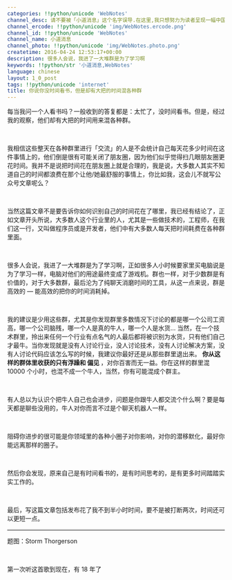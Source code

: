 ```yaml
---
categories: !!python/unicode 'WebNotes'
channel_desc: 请不要被「小道消息」这个名字误导.在这里,我只想努力为读者呈现一幅中国互联网的清明上河图.
channel_ercode: !!python/unicode 'img/WebNotes.ercode.png'
channel_id: !!python/unicode 'WebNotes'
channel_name: 小道消息
channel_photo: !!python/unicode 'img/WebNotes.photo.png'
createtime: 2016-04-24 12:53:17+00:00
description: 很多人会说，我进了一大堆群是为了学习啊
keywords: !!python/str '小道消息,WebNotes'
language: chinese
layout: 1_0_post
tags: !!python/unicode 'internet'
title: 你说你没时间看书，但是却有大把的时间混各种群
---
```

<div class="rich_media_content" id="js_content">
<p>
         每当我问一个人看书吗？一般收到的答复都是：太忙了，没时间看书。但是，经过我的观察，他们却有大把的时间用来混各种群。
        </p>
<p>
<br/>
</p>
<p>
         我相信这些整天在各种群里进行「交流」的人是不会统计自己每天花多少时间在这件事情上的，他们倒是很有可能关闭了朋友圈，因为他们似乎觉得扫几眼朋友圈更花时间。我并不是说把时间花在朋友圈上就是合理的，我是说，大多数人其实不知道自己的时间都浪费在那个让他/她最舒服的事情上，你比如我，这会儿不就写公众号文章呢么？
        </p>
<p>
<br/>
</p>
<p>
         当然这篇文章不是要告诉你如何识别自己的时间花在了哪里，我已经有结论了，正如文章开头所说，大多数人这个行业里的人，尤其是一些做技术的，工程师，在我们这一行，又叫做程序员或是开发者，他们中有大多数人每天把时间耗费在各种群里面。
        </p>
<p>
<br/>
</p>
<p>
         很多人会说，我进了一大堆群是为了学习啊，正如很多人小时候要家里买电脑说是为了学习一样，电脑对他们的用途最终变成了游戏机。群也一样，对于少数群是有价值的，对于大多数群，最后沦为了纯聊天消磨时间的工具，从这一点来说，群是高效的 — 能高效的把你的时间消耗掉。
        </p>
<p>
<br/>
</p>
<p>
         我的建议是少用这些群，尤其是你发现群里多数情况下讨论的都是哪一个公司工资高，哪一个公司脑残，哪一个人是真的牛人，哪一个人是水货… 当然，在一个技术群里，拎出来任何一个行业有点名气的人最后都将被识别为水货，只有他们自己才最牛。当你发现就是没有人讨论行业，没人讨论技术，没有人讨论解决方案，没有人讨论代码应该怎么写的时候，我建议你最好还是从那些群里退出来。
         <strong>
          你从这样的群体里收获的只有浮躁和
         </strong>
<strong>
          偏见
         </strong>
         ，对你百害而无一益。你在这样的群里混 10000 个小时，也混不成一个牛人，当然，你有可能混成个群主。
        </p>
<p>
<br/>
</p>
<p>
         有人总以为认识个把牛人自己也会进步，问题是你跟牛人都交流个什么啊？要是每天都是聊些没用的，牛人对你而言不过是个聊天机器人一样。
        </p>
<p>
<br/>
</p>
<p>
         阻碍你进步的很可能是你领域里的各种小圈子对你影响，对你的潜移默化，最好你能远离那样的圈子。
        </p>
<p>
<br/>
</p>
<p>
         然后你会发现，原来自己是有时间看书的，是有时间思考的，是有更多时间踏踏实实工作的。
        </p>
<p>
<br/>
</p>
<p>
         最后，写这篇文章包括发布花了我不到半小时时间，要不是被打断两次，时间还可以更短一点。
        </p>
<hr style="font-family: Lato, Helvetica, Arial, freesans, clean, sans-serif; border-right-width: 0px; border-bottom-width: 0px; border-left-width: 0px; border-top-style: solid; border-top-color: rgb(234, 234, 234); height: 1px; margin-top: 1em; margin-bottom: 1em; color: rgb(51, 51, 51); white-space: normal;"/>
<p>
         题图：Storm Thorgerson
        </p>
<p>
<br/>
</p>
<p>
         第一次听这首歌到现在，有 18 年了
        </p>
<p>
<br/>
</p>
<p>
<qqmusic albumurl="/X/E/001x2jb507ULXE.jpg" audiourl="http://ws.stream.qqmusic.qq.com/8138022.m4a?fromtag=46" class="res_iframe qqmusic_iframe js_editor_qqmusic" commentid="3703136019" frameborder="0" mid="0020Ou8f3eNMo4" music_name="Purple Rain" musicid="8138022" play_length="522000" scrolling="no" singer="Prince;The Revolution - The Hits / The B-Sides" src="/cgi-bin/readtemplate?t=tmpl/qqmusic_tmpl&amp;singer=Prince%3BThe%20Revolution%20-%20The%20Hits%20%2F%20The%20B-Sides&amp;music_name=Purple%20Rain">
</qqmusic>
</p>
</div>